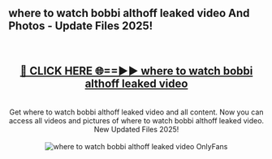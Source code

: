 <h2>where to watch bobbi althoff leaked video And Photos - Update Files 2025!</h2>
<br>
<div align="center">
<h2><a href="https://top-ai-tools.click/QrbHav" rel="nofollow">🔴 CLICK HERE 🌐==►► where to watch bobbi althoff leaked video</a></h2>
<br>
Get where to watch bobbi althoff leaked video and all content. Now you can access all videos and pictures of where to watch bobbi althoff leaked video. New Updated Files 2025!
<br>
<br>
<a href="https://top-ai-tools.click/QrbHav" rel="nofollow" data-target="animated-image.originalLink"><img src="https://i.ibb.co.com/WyWwxjT/player-gif2.gif" alt="where to watch bobbi althoff leaked video OnlyFans" style="max-width: 100%; display: inline-block;" data-target="animated-image.originalImage"></a>
</div>
<br>